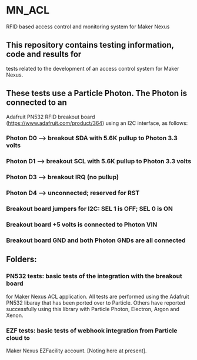 # MN_ACL
RFID based access control and monitoring system for Maker Nexus
## This repository contains testing information, code and results for
tests related to the development of an access control system for
Maker Nexus.

## These tests use a Particle Photon.  The Photon is connected to an
Adafruit PN532 RFID breakout board (https://www.adafruit.com/product/364)
using an I2C interface, as follows:
### Photon D0 --> breakout SDA with 5.6K pullup to Photon 3.3 volts
### Photon D1 --> breakout SCL with 5.6K pullup to Photon 3.3 volts
### Photon D3 --> breakout IRQ (no pullup)
### Photon D4 --> unconnected; reserved for RST
### Breakout board jumpers for I2C:  SEL 1 is OFF; SEL 0 is ON
### Breakout board +5 volts is connected to Photon VIN
### Breakout board GND and both Photon GNDs are all connected
## Folders:
### PN532 tests:  basic tests of the integration with the breakout board
for Maker Nexus ACL application.  All tests are performed using the
Adafruit PN532 libaray that has been ported over to Particle. Others have
reported successfully using this library with Particle Photon, Electron,
Argon and Xenon.
### EZF tests: basic tests of webhook integration from Particle cloud to
Maker Nexus EZFacility account.  [Noting here at present].






